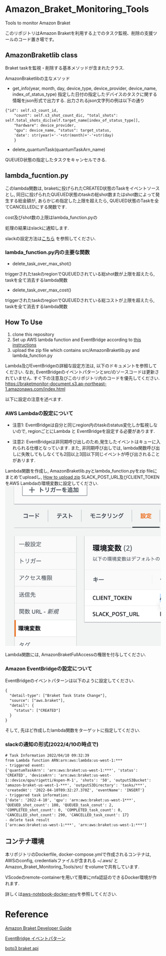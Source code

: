 # Amazon_Braket_Monitoring_Tools
Tools to monitor Amazon Braket

このリポジトリはAmazon Braketを利用する上でのタスク監視、削除の支援ツールのコード置き場です。

## AmazonBraketlib class
Braket taskを監視・削除する基本メソッドが含まれたクラス.

AmazonBraketlibの主なメソッド

- get_info(year, month, day, device_type, device_provider, device_name, index_of_status_type)
指定した日付の指定したデバイスのタスクに関する情報をjson形式で出力する.
出力されるjson文字列の例は以下の通り
```
{"id": self.s3_count_id,
    "count": self.s3_shot_count_dic, "total_shots": self.total_shots_dic[self.target_name[index_of_status_type]],
    "hardware": device_provider,
    "qpu": device_name, "status": target_status,
    'date': str(year)+'-'+str(month)+'-'+str(day)
    }
```

- delete_quantumTask(quantumTaskArn_name)

QUEUED状態の指定したタスクをキャンセルできる.

## lambda_fucntion.py

このlambda関数は, braketに投げられたCREATED状態のTaskをイベントソースとし, 同日に投げられたQUEUED状態のtaskの総shot数またはshot数によって発生する総金額が, あらかじめ指定した上限を超えたら, QUEUED状態のTaskを全てCANCELLEDにする関数です.



cost及びshot数の上限はlambda_function.pyの

処理の結果はslackに通知します.

slackの設定方法は[こちら](https://www.takapy.work/entry/2019/02/20/140751)
を参照してください.

### lambda_function.py内の主要な関数

- delete_task_over_max_shot()

triggerされたtaskのregionでQUEUEDされている総shot数が上限を超えたら, taskを全て消去するlambda関数
- delete_task_over_max_cost()

triggerされたtaskのregionでQUEUEDされている総コストが上限を超えたら, taskを全て消去するlambda関数

## How To Use

1. clone this repository
2. Set up AWS lambda function and EventBridge according to [this instructions](https://braketmonitor-document.s3.ap-northeast-1.amazonaws.com/index.html)
3. upload the zip file which contains src/AmazonBraketlib.py and lambda_function.py


Lambda及びEventBridgeの詳細な設定方法は, 以下のドキュメントを参照してください.
なお, EventBridgeのイベントパターンとsrc/のソースコードは更新されていません. すぐ下の注意及びこのリポジトリ内のコードを優先してください.
https://braketmonitor-document.s3.ap-northeast-1.amazonaws.com/index.html

以下に設定の注意を述べます.
### AWS Lambdaの設定について
- 注意1: EventBridgeは自分と同じregion内のtaskのstatus変化しか監視しないので, regionごとにLambda と EventBridgeを設定する必要があります.

- 注意2: EventBridgeは非同期呼び出しのため,発生したイベントはキューに入れられる仕様となっています. また, 非同期呼び出しでは, lambda関数呼び出しに失敗してもしなくても2回以上3回以下同じイベントが呼び出されることがあリます.


Lambda関数を作成し, AmazonBraketlib.pyとlambda_function.pyをzip fileにまとめてuploadし,
[How to upload zip](https://docs.aws.amazon.com/ja_jp/lambda/latest/dg/python-package.html)
SLACK_POST_URL及びCLIENT_TOKENをAWS Lambdaの環境変数に設定してください.
![image](fig/env_var_lambda.png)

Lambda関数には,  AmazonBraketFullAccessの権限を付与してください.

### Amazon EventBridgeの設定について

EventBridgeのイベントパターンは以下のように設定してください.
```
{
  "detail-type": ["Braket Task State Change"],
  "source": ["aws.braket"],
  "detail": {
    "status": ["CREATED"]
  }
}

```
そして, 先ほど作成したlambda関数をターゲットに指定してください.



### slackの通知の形式(2022/4/10の時点で)

```
# Task Information 2022/04/10 09:32:39
from Lambda function ARN:arn:aws:lambda:us-west-1:***
- triggered event:
{'quantumTaskArn': 'arn:aws:braket:us-west-1:***', 'status': 'CREATED', 'deviceArn': 'arn:aws:braket:us-west-1::device/qpu/rigetti/Aspen-M-1', 'shots': '50', 'outputS3Bucket': 'amazon-braket-us-west-1-***', 'outputS3Directory': 'tasks/***', 'createdAt': '2022-04-10T09:32:27.370Z', 'eventName': 'INSERT'}
- triggered task information:
{'date': '2022-4-10', 'qpu': 'arn:aws:braket:us-west-1***', 'QUEUED_shot_count': 100, 'QUEUED_task_conut': 2, 'COMPLETED_shot_count': 0, 'COMPLETED_task_count': 0, 'CANCELLED_shot_count': 290, 'CANCELLED_task_count': 17}
- delete task result
['arn:aws:braket:us-west-1:***', 'arn:aws:braket:us-west-1:***']
```



## コンテナ環境

本リポジトリのDockerfile, docker-compose.ymlで作成されるコンテナは, AWSのconfig, credentialsファイルが含まれる ~/.aws/ と Amazon_Braket_Monitoring_Tools/src/ をvolumeで共有しています.

VScodeのremote-containerを用いて簡単にmfa認証のできるDocker環境が作れます.

詳しくは[aws-notebook-docker-env](https://github.com/speed1313/aws-notebook-docker-env)を参照してください.





# Reference
[Amazon Braket Developer Guide](https://docs.aws.amazon.com/ja_jp/braket/latest/developerguide/what-is-braket.html)

[EventBridge イベントパターン](https://docs.aws.amazon.com/ja_jp/eventbridge/latest/userguide/eb-event-patterns.html)

[boto3 braket api](https://boto3.amazonaws.com/v1/documentation/api/latest/reference/services/braket.html)



